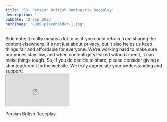 ```yaml
---
title: '99. Persian British Dominatrix Raceplay'
description: ''
pubDate: '2 Sep 2023'
heroImage: '/QOS-placeholder-1.jpg'
---
```

<div class="video_paragraph_header"> Side note: It really means a lot to us if you could refrain from sharing the content elsewhere. It's not just about privacy, but it also helps us keep things fair and affordable for everyone. We're working hard to make sure our prices stay low, and when content gets leaked without credit, it can make things tough. So, if you do decide to share, please consider giving a shoutout/credit to the website. We truly appreciate your understanding and support!</div>

<iframe src="https://drive.google.com/file/d/1styKwBm5kCGNa8ORRYuy6VTKVd8cIqRV/preview" width="200" height="100" allow="autoplay" allowfullscreen="allowfullscreen"></iframe>

Persian British Raceplay
<br>
<br>
<!---<a class="read_more" href="https://drive.google.com/file/d/1styKwBm5kCGNa8ORRYuy6VTKVd8cIqRV/view?usp=sharing">Download</a>--->